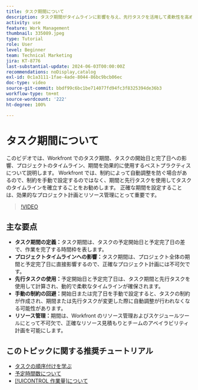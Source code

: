 ```yaml
---
title: タスク期間について
description: タスク期間がタイムラインに影響を与え、先行タスクを活用して柔軟性を高め、手動による制約を回避し、リソース管理とスケジュールを最適化することで、Workfront で正確なプロジェクト計画を確保します。
activity: use
feature: Work Management
thumbnail: 335089.jpeg
type: Tutorial
role: User
level: Beginner
team: Technical Marketing
jira: KT-8776
last-substantial-update: 2024-06-03T00:00:00Z
recommendations: noDisplay,catalog
exl-id: 0c1a3111-1fae-4ade-8044-86bc9bcb06ec
doc-type: video
source-git-commit: bbdf99c6bc1be714077fd94fc3f8325394de36b3
workflow-type: tm+mt
source-wordcount: '222'
ht-degree: 100%

---
```


# タスク期間について

このビデオでは、Workfront でのタスク期間、タスクの開始日と完了日への影響、プロジェクトのタイムライン、期間を効果的に使用するベストプラクティスについて説明します。
Workfront では、制約によって自動調整を防ぐ場合があるので、制約を手動で設定するのではなく、期間と先行タスクを使用してタスクのタイムラインを確立することをお勧めします。
正確な期間を設定することは、効果的なプロジェクト計画とリソース管理にとって重要です。


>[!VIDEO](https://video.tv.adobe.com/v/3449344/?quality=12&learn=on&enablevpops=1&captions=jpn)

## 主な要点

* **タスク期間の定義：**&#x200B;タスク期間は、タスクの予定開始日と予定完了日の差で、作業を完了する時間枠を表します。
* **プロジェクトタイムラインへの影響：**&#x200B;タスク期間は、プロジェクト全体の期間と予定完了日に直接影響するので、正確なプロジェクト計画には不可欠です。
* **先行タスクの使用：**&#x200B;予定開始日と予定完了日は、タスク期間と先行タスクを使用して計算され、動的で柔軟なタイムラインが確保されます。
* **手動の制約の回避：**&#x200B;開始日または完了日を手動で設定すると、タスクの制約が作成され、期間または先行タスクが変更した際に自動調整が行われなくなる可能性があります。
* **リソース管理：**&#x200B;期間は、Workfront のリソース管理およびスケジュールツールにとって不可欠で、正確なリソース見積もりとチームのアベイラビリティ計画を可能にします。


## このトピックに関する推奨チュートリアル

* [タスクの順序付けを学ぶ](/help/manage-work/tasks/learn-to-sequence-tasks.md)
* [予定時間数について](/help/manage-work/tasks/understand-planned-hours.md)
* [[!UICONTROL 作業量]について](/help/manage-work/tasks/understand-work-effort.md)

